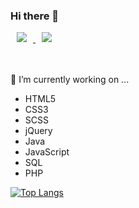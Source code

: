 ### Hi there 👋

<a href="https://velog.io/@0hyodorie0">
    <img 
        src="http://img.shields.io/badge/-Tech Blog-444444?style=flat&logo=Vector Logo Zone&link=https://velog.io/@0hyodorie0"
        style="height : auto; margin-left : 10px; margin-right : 10px;"/>
</a>
<a href="https://www.instagram.com/hyodorie/">
    <img 
        src="http://img.shields.io/badge/-Instagram-222222?style=flat&logo=Instagram&link=https://www.instagram.com/hyodorie/"
        style="height : auto; margin-left : 10px; margin-right : 10px;"/>
</a>
<br><br><br>


🔭 I’m currently working on ... 
- HTML5
- CSS3
- SCSS
- jQuery
- Java
- JavaScript
- SQL
- PHP

[![Top Langs](https://github-readme-stats.vercel.app/api/top-langs/?username=0hyodorie0&layout=compact&theme=tokyonight&langs_count=6)](https://github.com/anuraghazra/github-readme-stats)

<!--
**0hyodorie0/0hyodorie0** is a ✨ _special_ ✨ repository because its `README.md` (this file) appears on your GitHub profile.

Here are some ideas to get you started:

- 👯 I’m looking to collaborate on ...
- 🤔 I’m looking for help with ...
- 💬 Ask me about ...
- 📫 How to reach me: ...
- 😄 Pronouns: ...
- ⚡ Fun fact: ...
-->
